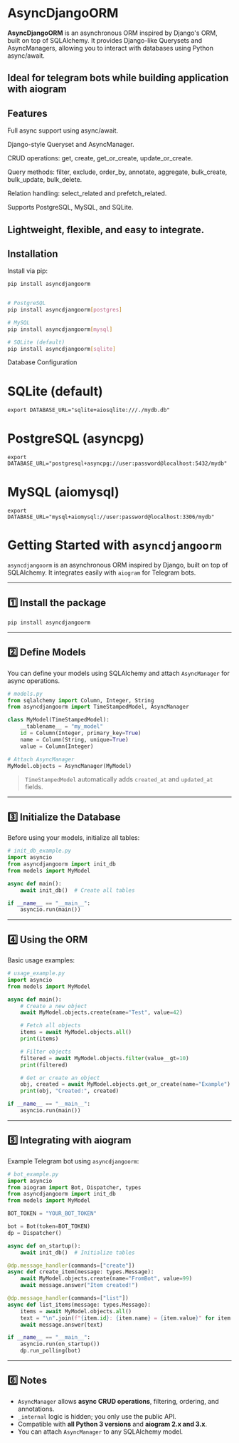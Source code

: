 # AsyncDjangoORM

**AsyncDjangoORM** is an asynchronous ORM inspired by Django's ORM, built on top of SQLAlchemy. It provides Django-like Querysets and AsyncManagers, allowing you to interact with databases using Python async/await.

## Ideal for telegram bots while building application with **aiogram**

## Features

Full async support using async/await.

Django-style Queryset and AsyncManager.

CRUD operations: get, create, get_or_create, update_or_create.

Query methods: filter, exclude, order_by, annotate, aggregate, bulk_create, bulk_update, bulk_delete.

Relation handling: select_related and prefetch_related.

Supports PostgreSQL, MySQL, and SQLite.

## Lightweight, flexible, and easy to integrate.

## Installation

Install via pip:

```bash
pip install asyncdjangoorm


# PostgreSQL
pip install asyncdjangoorm[postgres]

# MySQL
pip install asyncdjangoorm[mysql]

# SQLite (default)
pip install asyncdjangoorm[sqlite]
```

Database Configuration

# SQLite (default)

```
export DATABASE_URL="sqlite+aiosqlite:///./mydb.db"
```

# PostgreSQL (asyncpg)

```
export DATABASE_URL="postgresql+asyncpg://user:password@localhost:5432/mydb"
```

# MySQL (aiomysql)

```
export DATABASE_URL="mysql+aiomysql://user:password@localhost:3306/mydb"
```

# Getting Started with `asyncdjangoorm`

`asyncdjangoorm` is an asynchronous ORM inspired by Django, built on top of SQLAlchemy. It integrates easily with `aiogram` for Telegram bots.

---

## 1️⃣ Install the package

```bash
pip install asyncdjangoorm

```

---

## 2️⃣ Define Models

You can define your models using SQLAlchemy and attach `AsyncManager` for async operations.

```python
# models.py
from sqlalchemy import Column, Integer, String
from asyncdjangoorm import TimeStampedModel, AsyncManager

class MyModel(TimeStampedModel):
    __tablename__ = "my_model"
    id = Column(Integer, primary_key=True)
    name = Column(String, unique=True)
    value = Column(Integer)

# Attach AsyncManager
MyModel.objects = AsyncManager(MyModel)
```

> `TimeStampedModel` automatically adds `created_at` and `updated_at` fields.

---

## 3️⃣ Initialize the Database

Before using your models, initialize all tables:

```python
# init_db_example.py
import asyncio
from asyncdjangoorm import init_db
from models import MyModel

async def main():
    await init_db()  # Create all tables

if __name__ == "__main__":
    asyncio.run(main())
```

---

## 4️⃣ Using the ORM

Basic usage examples:

```python
# usage_example.py
import asyncio
from models import MyModel

async def main():
    # Create a new object
    await MyModel.objects.create(name="Test", value=42)

    # Fetch all objects
    items = await MyModel.objects.all()
    print(items)

    # Filter objects
    filtered = await MyModel.objects.filter(value__gt=10)
    print(filtered)

    # Get or create an object
    obj, created = await MyModel.objects.get_or_create(name="Example")
    print(obj, "Created:", created)

if __name__ == "__main__":
    asyncio.run(main())
```

---

## 5️⃣ Integrating with aiogram

Example Telegram bot using `asyncdjangoorm`:

```python
# bot_example.py
import asyncio
from aiogram import Bot, Dispatcher, types
from asyncdjangoorm import init_db
from models import MyModel

BOT_TOKEN = "YOUR_BOT_TOKEN"

bot = Bot(token=BOT_TOKEN)
dp = Dispatcher()

async def on_startup():
    await init_db()  # Initialize tables

@dp.message_handler(commands=["create"])
async def create_item(message: types.Message):
    await MyModel.objects.create(name="FromBot", value=99)
    await message.answer("Item created!")

@dp.message_handler(commands=["list"])
async def list_items(message: types.Message):
    items = await MyModel.objects.all()
    text = "\n".join(f"{item.id}: {item.name} = {item.value}" for item in items) or "No items found."
    await message.answer(text)

if __name__ == "__main__":
    asyncio.run(on_startup())
    dp.run_polling(bot)
```

---

## 6️⃣ Notes

- `AsyncManager` allows **async CRUD operations**, filtering, ordering, and annotations.
- `_internal` logic is hidden; you only use the public API.
- Compatible with **all Python 3 versions** and **aiogram 2.x and 3.x**.
- You can attach `AsyncManager` to any SQLAlchemy model.
